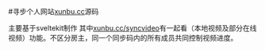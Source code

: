 #寻步个人网站[xunbu.cc](https://xunbu.cc)源码

主要基于sveltekit制作
其中[xunbu.cc/syncvideo](https://xunbu.cc/syncvideo)有一起看（本地视频及部分在线视频）功能。不区分房主，同一个同步码内的所有成员共同控制视频进度。
